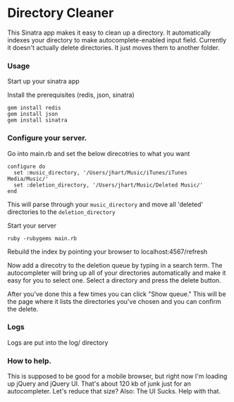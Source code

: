 Directory Cleaner
=============

This Sinatra app makes it easy to clean up a directory. It automatically indexes your directory to make autocomplete-enabled input field. Currently it doesn't actually delete directories. It just moves them to another folder.

### Usage

Start up your sinatra app 

Install the prerequisites (redis, json, sinatra)

	gem install redis
	gem install json
	gem install sinatra
	
### Configure your server.

Go into main.rb and set the below direcotries to what you want

	configure do
	  set :music_directory, '/Users/jhart/Music/iTunes/iTunes Media/Music/'
	  set :deletion_directory, '/Users/jhart/Music/Deleted Music/'
	end

This will parse through your `music_directory` and move all 'deleted' directories to the `deletion_directory`

Start your server

	ruby -rubygems main.rb
	
Rebuild the index by pointing your browser to localhost:4567/refresh

Now add a direcotry to the deletion queue by typing in a search term. The autocompleter will bring up all of your directories automatically and make it easy for you to select one. Select a directory and press the delete button.

After you've done this a few times you can click "Show queue." This will be the page where it lists the directories you've chosen and you can confirm the delete.

### Logs

Logs are put into the log/ directory


### How to help.

This is supposed to be good for a mobile browser, but right now I'm loading up jQuery and jQuery UI. That's about 120 kb of junk just for an autocompleter. Let's reduce that size? Also: The UI Sucks. Help with that.